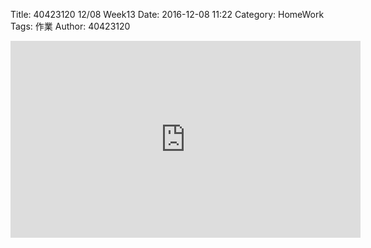 Title: 40423120 12/08 Week13
Date: 2016-12-08 11:22
Category: HomeWork
Tags: 作業
Author: 40423120

<!-- PELICAN_END_SUMMARY -->

<iframe width="560" height="315" src="https://www.youtube.com/embed/h2CL320V_3I" frameborder="0" allowfullscreen></iframe>


